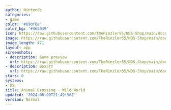 ```yaml
---
author: Nintendo
categories:
- game
color: '#69bf6e'
color_bg: '#468049'
icon: https://raw.githubusercontent.com/TheRinzler65/NDS-Shop/main/docs/assets/images/icons/animalcrossingwildworld.png
image: https://raw.githubusercontent.com/TheRinzler65/NDS-Shop/main/docs/assets/images/icons/animalcrossingwildworld.png
image_length: 471
layout: app
screenshots:
- description: Game preview
  url: https://raw.githubusercontent.com/TheRinzler65/NDS-Shop/main/docs/assets/images/screenshots/animalcrossingwildworld/animalcrossingwildworld.png
- description: Boxart
  url: https://raw.githubusercontent.com/TheRinzler65/NDS-Shop/main/docs/assets/images/boxart/Welcome%20to%20Animal%20CrossingWild%20World%20(Europe)%20(En%2CFr%2CDe%2CEs%2CIt).nds.png
stars: 0
systems:
- DS
title: Animal Crossing - Wild World
updated: '2024-08-09T21:49:58Z'
version: Normal
---
```


